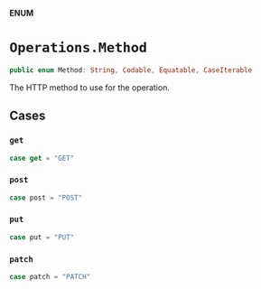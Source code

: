 **ENUM**

# `Operations.Method`

```swift
public enum Method: String, Codable, Equatable, CaseIterable
```

The HTTP method to use for the operation.

## Cases
### `get`

```swift
case get = "GET"
```

### `post`

```swift
case post = "POST"
```

### `put`

```swift
case put = "PUT"
```

### `patch`

```swift
case patch = "PATCH"
```

